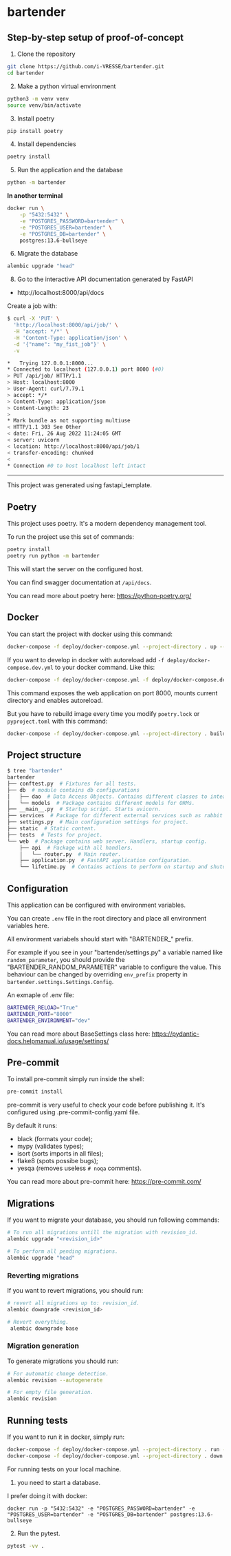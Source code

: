 # bartender

## Step-by-step setup of proof-of-concept

1. Clone the repository

```bash
git clone https://github.com/i-VRESSE/bartender.git
cd bartender
```

2. Make a python virtual environment

```bash
python3 -m venv venv
source venv/bin/activate
```

3. Install poetry

```bash
pip install poetry
```

4. Install dependencies

```bash
poetry install
```

5. Run the application and the database

```bash
python -m bartender
```

**In another terminal**

```bash
docker run \
    -p "5432:5432" \
    -e "POSTGRES_PASSWORD=bartender" \
    -e "POSTGRES_USER=bartender" \
    -e "POSTGRES_DB=bartender" \
    postgres:13.6-bullseye
```

6. Migrate the database

```bash
alembic upgrade "head"
```

8. Go to the interactive API documentation generated by FastAPI

-   http://localhost:8000/api/docs

Create a job with:

```bash
$ curl -X 'PUT' \
  'http://localhost:8000/api/job/' \
  -H 'accept: */*' \
  -H 'Content-Type: application/json' \
  -d '{"name": "my_fist_job"}' \
  -v

*   Trying 127.0.0.1:8000...
* Connected to localhost (127.0.0.1) port 8000 (#0)
> PUT /api/job/ HTTP/1.1
> Host: localhost:8000
> User-Agent: curl/7.79.1
> accept: */*
> Content-Type: application/json
> Content-Length: 23
>
* Mark bundle as not supporting multiuse
< HTTP/1.1 303 See Other
< date: Fri, 26 Aug 2022 11:24:05 GMT
< server: uvicorn
< location: http://localhost:8000/api/job/1
< transfer-encoding: chunked
<
* Connection #0 to host localhost left intact
```

---

This project was generated using fastapi_template.

## Poetry

This project uses poetry. It's a modern dependency management
tool.

To run the project use this set of commands:

```bash
poetry install
poetry run python -m bartender
```

This will start the server on the configured host.

You can find swagger documentation at `/api/docs`.

You can read more about poetry here: https://python-poetry.org/

## Docker

You can start the project with docker using this command:

```bash
docker-compose -f deploy/docker-compose.yml --project-directory . up --build
```

If you want to develop in docker with autoreload add `-f deploy/docker-compose.dev.yml` to your docker command.
Like this:

```bash
docker-compose -f deploy/docker-compose.yml -f deploy/docker-compose.dev.yml --project-directory . up
```

This command exposes the web application on port 8000, mounts current directory and enables autoreload.

But you have to rebuild image every time you modify `poetry.lock` or `pyproject.toml` with this command:

```bash
docker-compose -f deploy/docker-compose.yml --project-directory . build
```

## Project structure

```bash
$ tree "bartender"
bartender
├── conftest.py  # Fixtures for all tests.
├── db  # module contains db configurations
│   ├── dao  # Data Access Objects. Contains different classes to inteact with database.
│   └── models  # Package contains different models for ORMs.
├── __main__.py  # Startup script. Starts uvicorn.
├── services  # Package for different external services such as rabbit or redis etc.
├── settings.py  # Main configuration settings for project.
├── static  # Static content.
├── tests  # Tests for project.
└── web  # Package contains web server. Handlers, startup config.
    ├── api  # Package with all handlers.
    │   └── router.py  # Main router.
    ├── application.py  # FastAPI application configuration.
    └── lifetime.py  # Contains actions to perform on startup and shutdown.
```

## Configuration

This application can be configured with environment variables.

You can create `.env` file in the root directory and place all
environment variables here.

All environment variabels should start with "BARTENDER\_" prefix.

For example if you see in your "bartender/settings.py" a variable named like
`random_parameter`, you should provide the "BARTENDER_RANDOM_PARAMETER"
variable to configure the value. This behaviour can be changed by overriding `env_prefix` property
in `bartender.settings.Settings.Config`.

An exmaple of .env file:

```bash
BARTENDER_RELOAD="True"
BARTENDER_PORT="8000"
BARTENDER_ENVIRONMENT="dev"
```

You can read more about BaseSettings class here: https://pydantic-docs.helpmanual.io/usage/settings/

## Pre-commit

To install pre-commit simply run inside the shell:

```bash
pre-commit install
```

pre-commit is very useful to check your code before publishing it.
It's configured using .pre-commit-config.yaml file.

By default it runs:

-   black (formats your code);
-   mypy (validates types);
-   isort (sorts imports in all files);
-   flake8 (spots possibe bugs);
-   yesqa (removes useless `# noqa` comments).

You can read more about pre-commit here: https://pre-commit.com/

## Migrations

If you want to migrate your database, you should run following commands:

```bash
# To run all migrations untill the migration with revision_id.
alembic upgrade "<revision_id>"

# To perform all pending migrations.
alembic upgrade "head"
```

### Reverting migrations

If you want to revert migrations, you should run:

```bash
# revert all migrations up to: revision_id.
alembic downgrade <revision_id>

# Revert everything.
 alembic downgrade base
```

### Migration generation

To generate migrations you should run:

```bash
# For automatic change detection.
alembic revision --autogenerate

# For empty file generation.
alembic revision
```

## Running tests

If you want to run it in docker, simply run:

```bash
docker-compose -f deploy/docker-compose.yml --project-directory . run --rm api pytest -vv .
docker-compose -f deploy/docker-compose.yml --project-directory . down
```

For running tests on your local machine.

1. you need to start a database.

I prefer doing it with docker:

```
docker run -p "5432:5432" -e "POSTGRES_PASSWORD=bartender" -e "POSTGRES_USER=bartender" -e "POSTGRES_DB=bartender" postgres:13.6-bullseye
```

2. Run the pytest.

```bash
pytest -vv .
```
